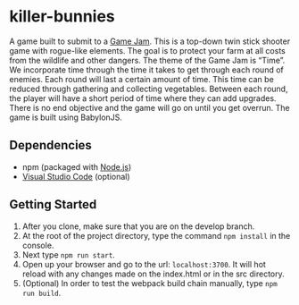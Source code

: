 # killer-bunnies

A game built to submit to a [Game Jam](https://itch.io/jam/gamedevtv-community-jam). This is a top-down twin stick shooter game with rogue-like elements. The goal is to protect your farm at all costs from the wildlife and other dangers. The theme of the Game Jam is “Time”. We incorporate time through the time it takes to get through each round of enemies. Each round will last a certain amount of time. This time can be reduced through gathering and collecting vegetables. Between each round, the player will have a short period of time where they can add upgrades. There is no end objective and the game will go on until you get overrun. The game is built using BabylonJS.

## Dependencies

* npm (packaged with [Node.js](https://nodejs.org/en/))
* [Visual Studio Code](https://code.visualstudio.com/) (optional)

## Getting Started

1. After you clone, make sure that you are on the develop branch.
2. At the root of the project directory, type the command `npm install` in the console.
3. Next type `npm run start`.
4. Open up your browser and go to the url: `localhost:3700`. It will hot reload with any changes made on the index.html or in the src directory.
5. (Optional) In order to test the webpack build chain manually, type `npm run build`.
